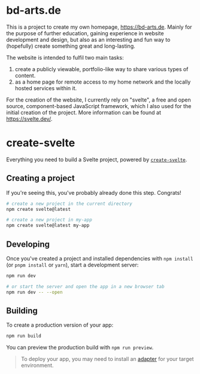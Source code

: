 # bd-arts.de

This is a project to create my own homepage, https://bd-arts.de.
Mainly for the purpose of further education, gaining experience in website development and design, but also as an interesting and fun way to (hopefully) create something great and long-lasting.

The website is intended to fulfil two main tasks: 
1. create a publicly viewable, portfolio-like way to share various types of content.
2. as a home page for remote access to my home network and the locally hosted services within it.

For the creation of the website, I currently rely on "svelte", a free and open source, component-based JavaScript framework, which I also used for the initial creation of the project. More information can be found at https://svelte.dev/.


# create-svelte

Everything you need to build a Svelte project, powered by [`create-svelte`](https://github.com/sveltejs/kit/tree/master/packages/create-svelte).

## Creating a project

If you're seeing this, you've probably already done this step. Congrats!

```bash
# create a new project in the current directory
npm create svelte@latest

# create a new project in my-app
npm create svelte@latest my-app
```

## Developing

Once you've created a project and installed dependencies with `npm install` (or `pnpm install` or `yarn`), start a development server:

```bash
npm run dev

# or start the server and open the app in a new browser tab
npm run dev -- --open
```

## Building

To create a production version of your app:

```bash
npm run build
```

You can preview the production build with `npm run preview`.

> To deploy your app, you may need to install an [adapter](https://kit.svelte.dev/docs/adapters) for your target environment.
